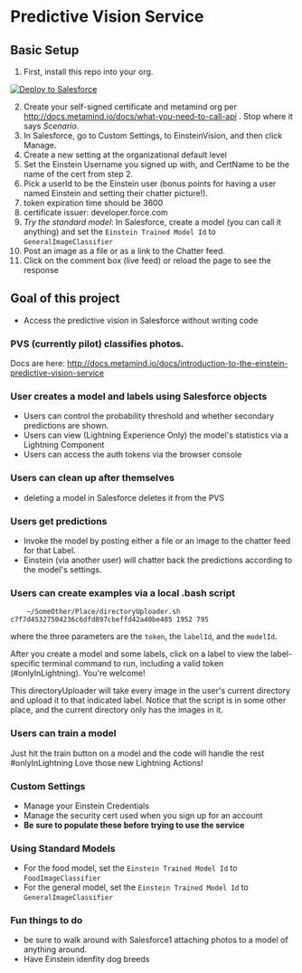 # Predictive Vision Service

## Basic Setup

1. First, install this repo into your org.

<a href="https://githubsfdeploy.herokuapp.com">
  <img alt="Deploy to Salesforce"
       src="https://raw.githubusercontent.com/afawcett/githubsfdeploy/master/deploy.png">
</a>


2. Create your self-signed certificate and metamind org per http://docs.metamind.io/docs/what-you-need-to-call-api . Stop where it says *Scenario*.
3. In Salesforce, go to Custom Settings, to EinsteinVision, and then click Manage.
4. Create a new setting at the organizational default level
5. Set the Einstein Username you signed up with, and CertName to be the name of the cert from step 2.  
6. Pick a userId to be the Einstein user (bonus points for having a user named Einstein and setting their chatter picture!). 
7. token expiration time should be 3600
8. certificate issuer: developer.force.com
9. *Try the standard model*: In Salesforce, create a model (you can call it anything) and set the `Einstein Trained Model Id` to `GeneralImageClassifier`
10. Post an image as a file or as a link to the Chatter feed.
11. Click on the comment box (live feed) or reload the page to see the response

## Goal of this project
* Access the predictive vision in Salesforce without writing code

### PVS (currently pilot) classifies photos.  
Docs are here:
http://docs.metamind.io/docs/introduction-to-the-einstein-predictive-vision-service

### User creates a model and labels using Salesforce objects

  * Users can control the probability threshold and whether secondary predictions are shown.
  * Users can view (Lightning Experience Only) the model's statistics via a Lightning Component
  * Users can access the auth tokens via the browser console

### Users can clean up after themselves

* deleting a model in Salesforce deletes it from the PVS

### Users get predictions

* Invoke the model by posting either a file or an image to the chatter feed for that Label.  
* Einstein (via another user) will chatter back the predictions according to the model's settings.

### Users can create examples via a local .bash script

```
	~/SomeOther/Place/directoryUploader.sh c7f7d45327504236c6dfd897cbeffd42a40be485 1952 795
```
where the three parameters are the `token`, the `labelId`, and the `modelId`.

After you create a model and some labels, click on a label to view the label-specific terminal command to run, including a valid token (#onlyInLightning).  You're welcome!

This directoryUploader will take every image in the user's current directory and upload it to that indicated label. Notice that the script is in some other place, and the current directory only has the images in it.

### Users can train a model

Just hit the train button on a model and the code will handle the rest #onlyInLightning Love those new Lightning Actions!

### Custom Settings

* Manage your Einstein Credentials
* Manage the security cert used when you sign up for an account
* **Be sure to populate these before trying to use the service** 

### Using Standard Models
* For the food model, set the `Einstein Trained Model Id` to `FoodImageClassifier`
* For the general model, set the `Einstein Trained Model Id` to `GeneralImageClassifier`

### Fun things to do
* be sure to walk around with Salesforce1 attaching photos to a model of anything around.
* Have Einstein idenfity dog breeds

